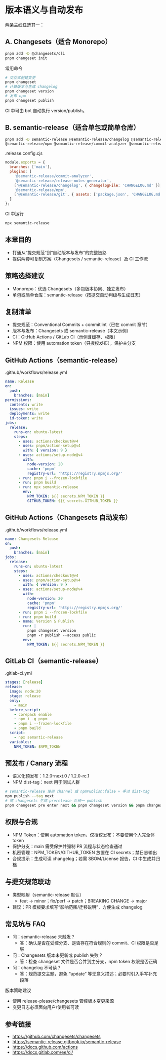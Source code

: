 # 版本语义与自动发布

两条主线任选其一：

## A. Changesets（适合 Monorepo）
```bash
pnpm add -D @changesets/cli
pnpm changeset init
```
常用命令
```bash
# 交互式创建变更
pnpm changeset
# 计算版本与生成 changelog
pnpm changeset version
# 发布 npm
pnpm changeset publish
```
CI 中可由 bot 自动执行 version/publish。

## B. semantic-release（适合单包或简单仓库）
```bash
pnpm add -D semantic-release @semantic-release/changelog @semantic-release/git \
@semantic-release/npm @semantic-release/commit-analyzer @semantic-release/release-notes-generator
```

.release.config.cjs
```js
module.exports = {
  branches: ['main'],
  plugins: [
    '@semantic-release/commit-analyzer',
    '@semantic-release/release-notes-generator',
    ['@semantic-release/changelog', { changelogFile: 'CHANGELOG.md' }],
    '@semantic-release/npm',
    ['@semantic-release/git', { assets: ['package.json', 'CHANGELOG.md'] }]
  ]
};
```

CI 中运行
```bash
npx semantic-release
```

## 本章目的
- 打通从“提交规范”到“自动版本与发布”的完整链路
- 提供两套可复制方案（Changesets / semantic-release）及 CI 工作流

## 策略选择建议
- Monorepo：优选 Changesets（多包版本协同、独立发布）
- 单包或简单仓库：semantic-release（按提交自动判级与生成日志）

## 复制清单
- 提交规范：Conventional Commits + commitlint（已在 commit 章节）
- 版本与发布：Changesets 或 semantic-release（本文示例）
- CI：GitHub Actions / GitLab CI（示例含缓存、权限）
- NPM 权限：使用 automation token（只授权发布），保护主分支

## GitHub Actions（semantic-release）
.github/workflows/release.yml
```yml
name: Release
on:
  push:
    branches: [main]
permissions:
  contents: write
  issues: write
  deployments: write
  id-token: write
jobs:
  release:
    runs-on: ubuntu-latest
    steps:
      - uses: actions/checkout@v4
      - uses: pnpm/action-setup@v4
        with: { version: 9 }
      - uses: actions/setup-node@v4
        with:
          node-version: 20
          cache: 'pnpm'
          registry-url: 'https://registry.npmjs.org/'
      - run: pnpm i --frozen-lockfile
      - run: pnpm build
      - run: npx semantic-release
        env:
          NPM_TOKEN: ${{ secrets.NPM_TOKEN }}
          GITHUB_TOKEN: ${{ secrets.GITHUB_TOKEN }}
```

## GitHub Actions（Changesets 自动发布）
.github/workflows/release.yml
```yml
name: Changesets Release
on:
  push:
    branches: [main]
jobs:
  release:
    runs-on: ubuntu-latest
    steps:
      - uses: actions/checkout@v4
      - uses: pnpm/action-setup@v4
        with: { version: 9 }
      - uses: actions/setup-node@v4
        with:
          node-version: 20
          cache: 'pnpm'
          registry-url: 'https://registry.npmjs.org/'
      - run: pnpm i --frozen-lockfile
      - run: pnpm build
      - name: Version & Publish
        run: |
          pnpm changeset version
          pnpm -r publish --access public
        env:
          NPM_TOKEN: ${{ secrets.NPM_TOKEN }}
```

## GitLab CI（semantic-release）
.gitlab-ci.yml
```yml
stages: [release]
release:
  image: node:20
  stage: release
  only:
    - main
  before_script:
    - corepack enable
    - npm i -g pnpm
    - pnpm i --frozen-lockfile
    - pnpm build
  script:
    - npx semantic-release
  variables:
    NPM_TOKEN: $NPM_TOKEN
```

## 预发布 / Canary 流程
- 语义化预发布：1.2.0-next.0 / 1.2.0-rc.1
- NPM dist-tag：next 用于测试人群
```bash
# semantic-release 使用 channel 或 npmPublish:false + 手动 dist-tag
npm publish --tag next
# 或 changesets 生成 prerelease 后统一 publish
pnpm changeset pre enter next && pnpm changeset version && pnpm changeset publish && pnpm changeset pre exit
```

## 权限与合规
- NPM Token：使用 automation token，仅授权发布；不要使用个人完全体 token
- 保护分支：main 需受保护并强制 PR 流程与状态检查通过
- 机密管理：NPM_TOKEN/GITHUB_TOKEN 放置在 CI secrets；禁日志输出
- 合规提示：生成可读 changelog；若需 SBOM/License 报告，CI 中生成并归档

## 与提交规范联动
- 类型映射（semantic-release 默认）
  - feat → minor；fix/perf → patch；BREAKING CHANGE → major
- 建议：PR 模板要求填写“影响范围/迁移说明”，方便生成 changelog

## 常见坑与 FAQ
- 问：semantic-release 未触发？
  - 答：确认是否在受控分支、是否存在符合规则的 commit、CI 权限是否足够
- 问：Changesets 版本未更新或 publish 失败？
  - 答：检查 changeset 文件是否合并到主分支，npm token 权限是否正确
- 问：changelog 不可读？
  - 答：规范提交主题，避免 “update” 等无意义描述；必要时引入手写补充段落

版本策略建议
- 使用 release-please/changesets 管控版本变更来源
- 变更日志必须面向用户/使用者可读

## 参考链接
- https://github.com/changesets/changesets
- https://semantic-release.gitbook.io/semantic-release
- https://docs.github.com/actions
- https://docs.gitlab.com/ee/ci/